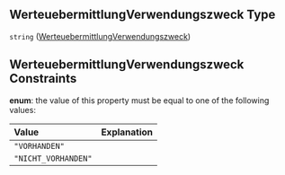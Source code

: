 ## WerteuebermittlungVerwendungszweck Type

`string` ([WerteuebermittlungVerwendungszweck](werteuebermittlungverwendungszweck.md))

## WerteuebermittlungVerwendungszweck Constraints

**enum**: the value of this property must be equal to one of the following values:

| Value               | Explanation |
| :------------------ | :---------- |
| `"VORHANDEN"`       |             |
| `"NICHT_VORHANDEN"` |             |
